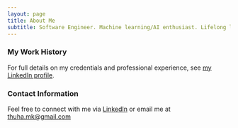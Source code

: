 ```yaml
---
layout: page
title: About Me
subtitle: Software Engineer. Machine learning/AI enthusiast. Lifelong learner. Fitness fanatic. Wife. Mother.
---
```


### My Work History

For full details on my credentials and professional experience, see [my LinkedIn profile](https://www.linkedin.com/in/thuhanguyenkerber).

### Contact Information

Feel free to connect with me via [LinkedIn](https://www.linkedin.com/in/thuhanguyenkerber) or email me at [thuha.mk@gmail.com](mailto:thuha.mk@gmail.com)
